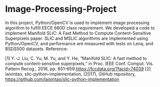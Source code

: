 # Image-Processing-Project
In this project, Python/OpenCV is used to implement image processing algorithm to fulfill EECE 680D class requirement. 
We developed a code to implement Manifold SLIC: A Fast Method to Compute Content-Sensitive Superpixels paper.
SLIC and MSLIC algorithms are implemented using Python/OpenCV, and performance are measured with tests on Lena, and BSDS500 datasets. 
Reference:

[1] Y.-J. Liu, C. Yu, M. Yu, and Y. He, “Manifold SLIC: A fast method
to compute content-sensitive superpixels,” in Proc. IEEE Conf.
Comput. Vis. Pattern Recog., 2016, pp. 651–659.https://fccdata.org/?facid=74039
[2] laixintao, slic-python-implementation, (2017), GitHub repository, https://github.com/laixintao/slic-python-implementation
